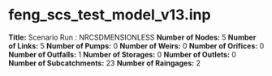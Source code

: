 # feng_scs_test_model_v13.inp
**Title:** Scenario Run :  NRCSDMENSIONLESS
**Number of Nodes:** 5
**Number of Links:** 5
**Number of Pumps:** 0
**Number of Weirs:** 0
**Number of Orifices:** 0
**Number of Outfalls:** 1
**Number of Storages:** 0
**Number of Outlets:** 0
**Number of Subcatchments:** 23
**Number of Raingages:** 2
